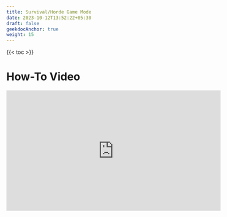 ```yaml
---
title: Survival/Horde Game Mode
date: 2023-10-12T13:52:22+05:30
draft: false
geekdocAnchor: true
weight: 15
---
```


{{< toc >}}

# How-To Video

<iframe width="560" height="315" src="https://www.youtube.com/embed/7dZDNTLKWWg?si=p23AnI-HlRsGkOqN" title="YouTube video player" frameborder="0" allow="accelerometer; autoplay; clipboard-write; encrypted-media; gyroscope; picture-in-picture; web-share" allowfullscreen></iframe>
